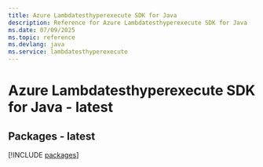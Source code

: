 ```yaml
---
title: Azure Lambdatesthyperexecute SDK for Java
description: Reference for Azure Lambdatesthyperexecute SDK for Java
ms.date: 07/09/2025
ms.topic: reference
ms.devlang: java
ms.service: lambdatesthyperexecute
---
```

# Azure Lambdatesthyperexecute SDK for Java - latest
## Packages - latest
[!INCLUDE [packages](lambdatesthyperexecute-index.md)]